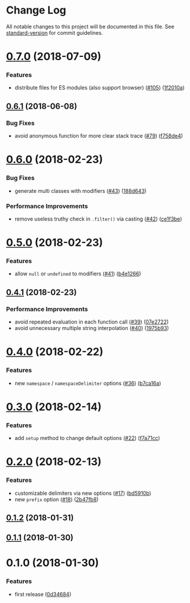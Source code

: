 # Change Log

All notable changes to this project will be documented in this file. See [standard-version](https://github.com/conventional-changelog/standard-version) for commit guidelines.

<a name="0.7.0"></a>
# [0.7.0](https://github.com/ybiquitous/bem-ts/compare/v0.6.1...v0.7.0) (2018-07-09)


### Features

* distribute files for ES modules (also support browser) ([#105](https://github.com/ybiquitous/bem-ts/issues/105)) ([1f2010a](https://github.com/ybiquitous/bem-ts/commit/1f2010a))



<a name="0.6.1"></a>
## [0.6.1](https://github.com/ybiquitous/bem-ts/compare/v0.6.0...v0.6.1) (2018-06-08)


### Bug Fixes

* avoid anonymous function for more clear stack trace ([#79](https://github.com/ybiquitous/bem-ts/issues/79)) ([f758de4](https://github.com/ybiquitous/bem-ts/commit/f758de4))



<a name="0.6.0"></a>
# [0.6.0](https://github.com/ybiquitous/bem-ts/compare/v0.5.0...v0.6.0) (2018-02-23)


### Bug Fixes

* generate multi classes with modifiers ([#43](https://github.com/ybiquitous/bem-ts/issues/43)) ([188d643](https://github.com/ybiquitous/bem-ts/commit/188d643))


### Performance Improvements

* remove useless truthy check in `.filter()` via casting ([#42](https://github.com/ybiquitous/bem-ts/issues/42)) ([ce1f3be](https://github.com/ybiquitous/bem-ts/commit/ce1f3be))



<a name="0.5.0"></a>
# [0.5.0](https://github.com/ybiquitous/bem-ts/compare/v0.4.1...v0.5.0) (2018-02-23)


### Features

* allow `null` or `undefined` to modifiers ([#41](https://github.com/ybiquitous/bem-ts/issues/41)) ([b4e1266](https://github.com/ybiquitous/bem-ts/commit/b4e1266))



<a name="0.4.1"></a>
## [0.4.1](https://github.com/ybiquitous/bem-ts/compare/v0.4.0...v0.4.1) (2018-02-23)


### Performance Improvements

* avoid repeated evaluation in each function call ([#39](https://github.com/ybiquitous/bem-ts/issues/39)) ([07e2722](https://github.com/ybiquitous/bem-ts/commit/07e2722))
* avoid unnecessary multiple string interpolation ([#40](https://github.com/ybiquitous/bem-ts/issues/40)) ([1975b93](https://github.com/ybiquitous/bem-ts/commit/1975b93))



<a name="0.4.0"></a>
# [0.4.0](https://github.com/ybiquitous/bem-ts/compare/v0.3.0...v0.4.0) (2018-02-22)


### Features

* new `namespace` / `namespaceDelimiter` options ([#36](https://github.com/ybiquitous/bem-ts/issues/36)) ([b7ca16a](https://github.com/ybiquitous/bem-ts/commit/b7ca16a))



<a name="0.3.0"></a>
# [0.3.0](https://github.com/ybiquitous/bem-ts/compare/v0.2.0...v0.3.0) (2018-02-14)


### Features

* add `setup` method to change default options ([#22](https://github.com/ybiquitous/bem-ts/issues/22)) ([f7a71cc](https://github.com/ybiquitous/bem-ts/commit/f7a71cc))



<a name="0.2.0"></a>
# [0.2.0](https://github.com/ybiquitous/bem-ts/compare/v0.1.2...v0.2.0) (2018-02-13)


### Features

* customizable delimiters via new options ([#17](https://github.com/ybiquitous/bem-ts/issues/17)) ([bd5910b](https://github.com/ybiquitous/bem-ts/commit/bd5910b))
* new `prefix` option ([#18](https://github.com/ybiquitous/bem-ts/issues/18)) ([2b47fb8](https://github.com/ybiquitous/bem-ts/commit/2b47fb8))



<a name="0.1.2"></a>
## [0.1.2](https://github.com/ybiquitous/bem-ts/compare/v0.1.1...v0.1.2) (2018-01-31)



<a name="0.1.1"></a>
## [0.1.1](https://github.com/ybiquitous/bem-ts/compare/v0.1.0...v0.1.1) (2018-01-30)



<a name="0.1.0"></a>
# 0.1.0 (2018-01-30)


### Features

* first release ([0d34684](https://github.com/ybiquitous/bem-ts/commit/0d34684))
